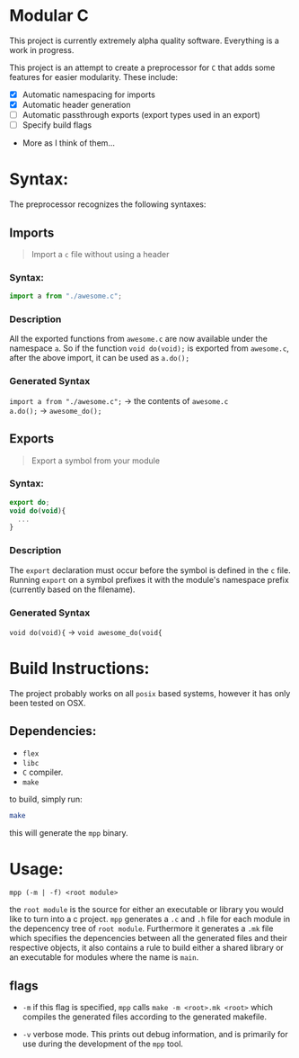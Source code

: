 # Modular C

This project is currently extremely alpha quality software.
Everything is a work in progress.

This project is an attempt to create a preprocessor for `C` that
adds some features for easier modularity. These include:

* [x] Automatic namespacing for imports
* [x] Automatic header generation 
* [ ] Automatic passthrough exports (export types used in an export)
* [ ] Specify build flags
* More as I think of them...

# Syntax:

The preprocessor recognizes the following syntaxes:

## Imports
> Import a `c` file without using a header

### Syntax:

```javascript
import a from "./awesome.c";
```

### Description
All the exported functions from `awesome.c` are now available
under the namespace `a`. So if the function `void do(void);` is
exported from `awesome.c`, after the above import, it can be used
as `a.do();`

### Generated Syntax

`import a from "./awesome.c";` -> the contents of `awesome.c`   
`a.do();` -> `awesome_do();`   



## Exports
> Export a symbol from your module

### Syntax:
```javascript
export do;
void do(void){
  ...
}
```

### Description
The `export` declaration must occur before the symbol is defined
in the `c` file. Running `export` on a symbol prefixes it with
the module's namespace prefix (currently based on the filename).

### Generated Syntax

`void do(void){` -> `void awesome_do(void{`


# Build Instructions:

The project probably works on all `posix` based systems, however
it has only been tested on OSX.

## Dependencies:
* `flex`
* `libc`
* `C` compiler.
* `make`

to build, simply run:
```sh
make
```

this will generate the `mpp` binary.

# Usage:

`mpp (-m | -f) <root module>`

the `root module` is the source for either an executable or library you would like to turn into a c project. 
`mpp` generates a `.c` and `.h` file for each module in the depencency tree of `root module`. Furthermore it generates a
`.mk` file which specifies the depencencies between all the generated files and their respective objects, it also
contains a rule to build either a shared library or an executable for modules where the name is `main`.


## flags

* `-m` if this flag is specified, `mpp` calls `make -m <root>.mk <root>` which compiles the generated files according to
  the generated makefile.

* `-v` verbose mode. This prints out debug information, and is primarily for use during the development of the `mpp`
  tool.
